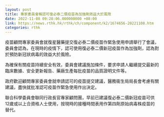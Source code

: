 ```yaml
---
layout: post
title: 專家委員會稱認可復必泰二價疫苗為加強劑效益大於風險
date: 2022-11-08 09:28:06.000000000 +08:00
link: https://news.rthk.hk/rthk/ch/component/k2/1674656-20221108.htm
categories: rthk
---
```


疫苗顧問專家委員會就復星醫藥提交復必泰二價疫苗作緊急使用申請舉行了會議，委員會認為，在現時的疫情下，認可使用復必泰二價新冠疫苗作為加強劑，認為對於預防新冠狀病毒的效益大於風險。

為確保有關疫苗持續安全有效，委員會建議施加條件，要求申請人繼續提交最新的臨床數據、安全更新報告、藥廠生產每批疫苗的品質證明文件等。 

政府歡迎顧問專家委員會就申請認可的疫苗提交建議，醫務衞生局局長會考慮有關建議，盡快就批准認可疫苗作緊急使用作出決定。

聯合科學委員會聯同行政長官專家顧問團，早前已建議復必泰二價新冠疫苗可供12歲或以上合資格人士使用，按現時的接種時間表用作第四劑原始病毒株疫苗的替代。
